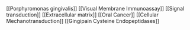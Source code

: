[[Porphyromonas gingivalis]]
[[Visual Membrane Immunoassay]]
[[Signal transduction]]
[[Extracellular matrix]]
[[Oral Cancer]]
[[Cellular Mechanotransduction]]
[[Gingipain Cysteine Endopeptidases]]
